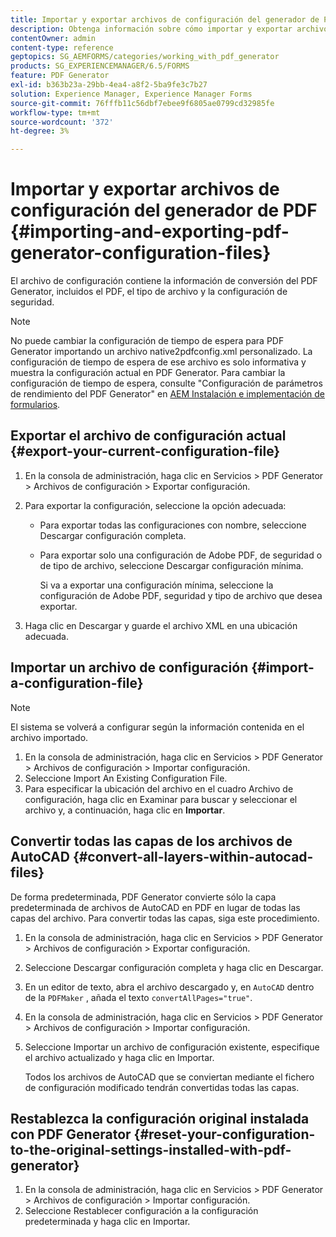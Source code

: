 ```yaml
---
title: Importar y exportar archivos de configuración del generador de PDF
description: Obtenga información sobre cómo importar y exportar archivos de configuración de PDF Generator.
contentOwner: admin
content-type: reference
geptopics: SG_AEMFORMS/categories/working_with_pdf_generator
products: SG_EXPERIENCEMANAGER/6.5/FORMS
feature: PDF Generator
exl-id: b363b23a-29bb-4ea4-a8f2-5ba9fe3c7b27
solution: Experience Manager, Experience Manager Forms
source-git-commit: 76fffb11c56dbf7ebee9f6805ae0799cd32985fe
workflow-type: tm+mt
source-wordcount: '372'
ht-degree: 3%

---
```


# Importar y exportar archivos de configuración del generador de PDF {#importing-and-exporting-pdf-generator-configuration-files}

El archivo de configuración contiene la información de conversión del PDF Generator, incluidos el PDF, el tipo de archivo y la configuración de seguridad.

>[!NOTE]
>
>No puede cambiar la configuración de tiempo de espera para PDF Generator importando un archivo native2pdfconfig.xml personalizado. La configuración de tiempo de espera de ese archivo es solo informativa y muestra la configuración actual en PDF Generator. Para cambiar la configuración de tiempo de espera, consulte &quot;Configuración de parámetros de rendimiento del PDF Generator&quot; en [AEM Instalación e implementación de formularios](https://www.adobe.com/go/learn_aemforms_installJBoss_63).

## Exportar el archivo de configuración actual {#export-your-current-configuration-file}

1. En la consola de administración, haga clic en Servicios > PDF Generator > Archivos de configuración > Exportar configuración.
1. Para exportar la configuración, seleccione la opción adecuada:

   * Para exportar todas las configuraciones con nombre, seleccione Descargar configuración completa.
   * Para exportar solo una configuración de Adobe PDF, de seguridad o de tipo de archivo, seleccione Descargar configuración mínima.

     Si va a exportar una configuración mínima, seleccione la configuración de Adobe PDF, seguridad y tipo de archivo que desea exportar.

1. Haga clic en Descargar y guarde el archivo XML en una ubicación adecuada.

## Importar un archivo de configuración {#import-a-configuration-file}

>[!NOTE]
>
>El sistema se volverá a configurar según la información contenida en el archivo importado.

1. En la consola de administración, haga clic en Servicios > PDF Generator > Archivos de configuración > Importar configuración.
1. Seleccione Import An Existing Configuration File.
1. Para especificar la ubicación del archivo en el cuadro Archivo de configuración, haga clic en Examinar para buscar y seleccionar el archivo y, a continuación, haga clic en **Importar**.

## Convertir todas las capas de los archivos de AutoCAD {#convert-all-layers-within-autocad-files}

De forma predeterminada, PDF Generator convierte sólo la capa predeterminada de archivos de AutoCAD en PDF en lugar de todas las capas del archivo. Para convertir todas las capas, siga este procedimiento.

1. En la consola de administración, haga clic en Servicios > PDF Generator > Archivos de configuración > Exportar configuración.
1. Seleccione Descargar configuración completa y haga clic en Descargar.
1. En un editor de texto, abra el archivo descargado y, en `AutoCAD` dentro de la `PDFMaker` , añada el texto `convertAllPages="true"`.
1. En la consola de administración, haga clic en Servicios > PDF Generator > Archivos de configuración > Importar configuración.
1. Seleccione Importar un archivo de configuración existente, especifique el archivo actualizado y haga clic en Importar.

   Todos los archivos de AutoCAD que se conviertan mediante el fichero de configuración modificado tendrán convertidas todas las capas.

## Restablezca la configuración original instalada con PDF Generator {#reset-your-configuration-to-the-original-settings-installed-with-pdf-generator}

1. En la consola de administración, haga clic en Servicios > PDF Generator > Archivos de configuración > Importar configuración.
1. Seleccione Restablecer configuración a la configuración predeterminada y haga clic en Importar.
